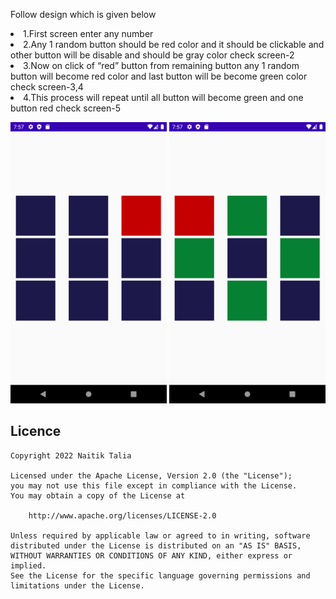 <p dir="auto">
Follow design which is given below 
</p>

<p dir="auto">
<li>
1.First screen enter any number 
</li>
<li>
2.Any 1 random button should be red color and it should be clickable and other button will be disable and should be gray color check screen-2
</li>
<li>
3.Now on click of “red” button from remaining button any 1 random button will become red color and last button will be become green color check screen-3,4
</li>
<li>
4.This process will repeat until all button will become green and one button red check screen-5
</li>
</p>

<p dir="auto">
<img src="images/Screenshot_1656080836.png" width="250" height="450" style="max-width: 100%;">
<img src="images/Screenshot_1656080871.png" width="250" height="450" style="max-width: 100%;">
</p>



## Licence
```
Copyright 2022 Naitik Talia

Licensed under the Apache License, Version 2.0 (the "License");
you may not use this file except in compliance with the License.
You may obtain a copy of the License at

    http://www.apache.org/licenses/LICENSE-2.0

Unless required by applicable law or agreed to in writing, software
distributed under the License is distributed on an "AS IS" BASIS,
WITHOUT WARRANTIES OR CONDITIONS OF ANY KIND, either express or implied.
See the License for the specific language governing permissions and
limitations under the License.
```
